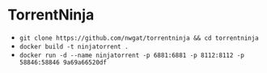 # TorrentNinja
* `git clone https://github.com/nwgat/torrentninja && cd torrentninja`
* `docker build -t ninjatorrent .`
* `docker run -d --name ninjatorrent -p 6881:6881 -p 8112:8112 -p 58846:58846 9a69a66520df`
